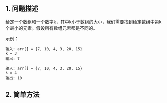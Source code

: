 ## 1. 问题描述

给定一个数组和一个数字k，其中k小于数组的大小，我们需要找到给定数组中第k个最小的元素。假设所有数组元素都是不同的。

示例：

```
输入: arr[] = {7, 10, 4, 3, 20, 15} 
k = 3 
输出: 7

输入: arr[] = {7, 10, 4, 3, 20, 15} 
k = 4 
输出: 10 
```

## 2. 简单方法

